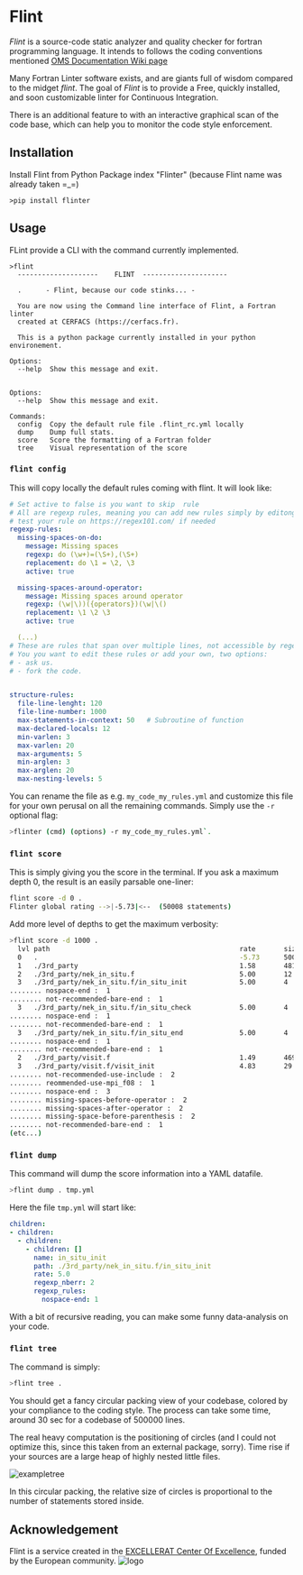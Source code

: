 
# Flint

*Flint* is a source-code static analyzer and quality checker for fortran programming language. It intends to follows the coding conventions mentioned [OMS Documentation Wiki page](https://alm.engr.colostate.edu/cb/wiki/16983)

Many Fortran Linter software exists, and are giants full of wisdom compared to the midget *flint*. The goal of *Flint* is to provide a Free, quickly installed, and soon customizable linter for Continuous Integration.

There is an additional feature to with an interactive graphical scan of the code base, which can help you to monitor the code style enforcement.

## Installation

Install Flint from Python Package index "Flinter" (because Flint name was already taken =_=)


```
>pip install flinter
```

## Usage

FLint provide a CLI with the command currently implemented. 

```
>flint
  --------------------    FLINT  ---------------------

  .      - Flint, because our code stinks... -

  You are now using the Command line interface of Flint, a Fortran linter
  created at CERFACS (https://cerfacs.fr).

  This is a python package currently installed in your python environement.

Options:
  --help  Show this message and exit.


Options:
  --help  Show this message and exit.

Commands:
  config  Copy the default rule file .flint_rc.yml locally
  dump    Dump full stats.
  score   Score the formatting of a Fortran folder
  tree    Visual representation of the score
```

### `flint config`

This will copy locally the default rules coming with flint.
It will look like:

```yaml
# Set active to false is you want to skip  rule
# All are regexp rules, meaning you can add new rules simply by editong this file
# test your rule on https://regex101.com/ if needed
regexp-rules:
  missing-spaces-on-do:
    message: Missing spaces
    regexp: do (\w+)=(\S+),(\S+)
    replacement: do \1 = \2, \3
    active: true

  missing-spaces-around-operator:
    message: Missing spaces around operator
    regexp: (\w|\))({operators})(\w|\()
    replacement: \1 \2 \3
    active: true

  (...)
# These are rules that span over multiple lines, not accessible by regexp
# You you want to edit these rules or add your own, two options:
# - ask us.
# - fork the code.


structure-rules:
  file-line-lenght: 120
  file-line-number: 1000
  max-statements-in-context: 50   # Subroutine of function
  max-declared-locals: 12
  min-varlen: 3
  max-varlen: 20
  max-arguments: 5
  min-arglen: 3
  max-arglen: 20
  max-nesting-levels: 5
```

You can rename the file as e.g. `my_code_my_rules.yml` and  customize this file for your own perusal on all the remaining commands. Simply use the `-r` optional flag:

```bash
>flinter (cmd) (options) -r my_code_my_rules.yml`.
```

### `flint score`

This is simply giving you the score in the terminal. 
If you ask a maximum depth 0, the result is an easily parsable one-liner:

```bash
flint score -d 0 .
Flinter global rating -->|-5.73|<--  (50008 statements)
```

Add more level of depths to get the maximum verbosity:

```bash
>flint score -d 1000 .
  lvl path                                               rate       size (stmt)
  0   .                                                  -5.73      50008     
  1   ./3rd_party                                        1.58       481       
  2   ./3rd_party/nek_in_situ.f                          5.00       12        
  3   ./3rd_party/nek_in_situ.f/in_situ_init             5.00       4         
........ nospace-end :  1
........ not-recommended-bare-end :  1
  3   ./3rd_party/nek_in_situ.f/in_situ_check            5.00       4         
........ nospace-end :  1
........ not-recommended-bare-end :  1
  3   ./3rd_party/nek_in_situ.f/in_situ_end              5.00       4         
........ nospace-end :  1
........ not-recommended-bare-end :  1
  2   ./3rd_party/visit.f                                1.49       469       
  3   ./3rd_party/visit.f/visit_init                     4.83       29        
........ not-recommended-use-include :  2
........ reommended-use-mpi_f08 :  1
........ nospace-end :  3
........ missing-spaces-before-operator :  2
........ missing-spaces-after-operator :  2
........ missing-space-before-parenthesis :  2
........ not-recommended-bare-end :  1
(etc...)
```

### `flint dump`

This command will dump the score information into a YAML datafile.

```bash
>flint dump . tmp.yml
```

Here the file `tmp.yml` will start like:

```yaml
children:
- children:
  - children:
    - children: []
      name: in_situ_init
      path: ./3rd_party/nek_in_situ.f/in_situ_init
      rate: 5.0
      regexp_nberr: 2
      regexp_rules:
        nospace-end: 1
```

With a bit of recursive reading, you can make some funny data-analysis on your code.

### `flint tree`

The command is simply:

```bash
>flint tree .
```

You should get a fancy circular packing view of your codebase, colored by your compliance to the coding style. The process can take some time, around 30 sec for a codebase of 500000 lines.

The real heavy computation is the positioning of circles (and I could not optimize this, since this taken from an external package, sorry). Time rise if your sources are a large heap of highly nested little files.

![exampletree](https://gitlab.com/cerfacs/flint/raw/master/avbp_shade.png)

In this circular packing, the relative size of circles is proportional to the number of statements stored inside. 

## Acknowledgement

Flint is a service created in the [EXCELLERAT Center Of Excellence](https://www.excellerat.eu/wp/), funded by the European community.
![logo](https://www.excellerat.eu/wp-content/uploads/2020/04/excellerat_logo.png)
